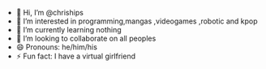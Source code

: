 - 👋 Hi, I’m @chriships
- 👀 I’m interested in programming,mangas ,videogames ,robotic and kpop
- 🌱 I’m currently learning nothing
- 💞️ I’m looking to collaborate on all peoples 
- 😄 Pronouns: he/him/his
- ⚡ Fun fact: I have a virtual girlfriend

